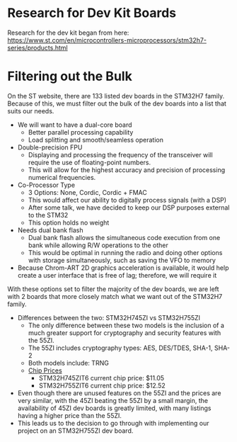 # Research for Dev Kit Boards
Research for the dev kit began from here: https://www.st.com/en/microcontrollers-microprocessors/stm32h7-series/products.html

# Filtering out the Bulk
On the ST website, there are 133 listed dev boards in the STM32H7 family. Because of this, we must filter out the bulk of the dev boards into a list that suits our needs.
* We will want to have a dual-core board
  * Better parallel processing capability
  * Load splitting and smooth/seamless operation
* Double-precision FPU
  * Displaying and processing the frequency of the transceiver will require the use of floating-point numbers.
  * This will allow for the highest accuracy and precision of processing numerical frequencies.
* Co-Processor Type
  * 3 Options: None, Cordic, Cordic + FMAC
  * This would affect our ability to digitally process signals (with a DSP)
  * After some talk, we have decided to keep our DSP purposes external to the STM32
  * This option holds no weight
* Needs dual bank flash
  * Dual bank flash allows the simultaneous code execution from one bank while allowing R/W operations to the other
  * This would be optimal in running the radio and doing other options with storage simultaneously, such as saving the VFO to memory
* Because Chrom-ART 2D graphics acceleration is available, it would help create a user interface that is free of lag; therefore, we will require it
  
With these options set to filter the majority of the dev boards, we are left with 2 boards that more closely match what we want out of the STM32H7 family.

* Differences between the two: STM32H745ZI vs STM32H755ZI
  * The only difference between these two models is the inclusion of a much greater support for cryptography and security features with the 55ZI.
  * The 55ZI includes cryptography types: AES, DES/TDES, SHA-1, SHA-2
  * Both models include: TRNG
  * [Chip Prices](https://estore.st.com)
    * STM32H745ZIT6 current chip price: $11.05
    * STM32H755ZIT6 current chip price: $12.52
* Even though there are unused features on the 55ZI and the prices are very similar, with the 45ZI beating the 55ZI by a small margin, the availability of 45ZI dev boards is greatly limited, with many listings having a higher price than the 55ZI.
* This leads us to the decision to go through with implementing our project on an  STM32H755ZI dev board. 

